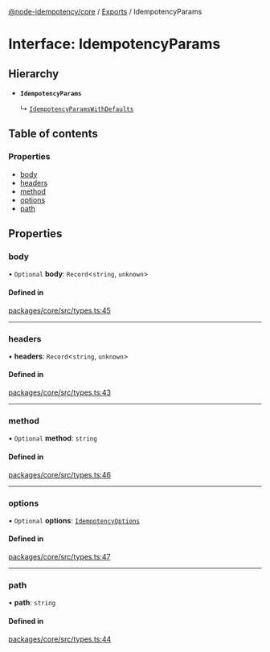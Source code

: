 [@node-idempotency/core](../README.md) / [Exports](../modules.md) / IdempotencyParams

# Interface: IdempotencyParams

## Hierarchy

- **`IdempotencyParams`**

  ↳ [`IdempotencyParamsWithDefaults`](IdempotencyParamsWithDefaults.md)

## Table of contents

### Properties

- [body](IdempotencyParams.md#body)
- [headers](IdempotencyParams.md#headers)
- [method](IdempotencyParams.md#method)
- [options](IdempotencyParams.md#options)
- [path](IdempotencyParams.md#path)

## Properties

### body

• `Optional` **body**: `Record`\<`string`, `unknown`\>

#### Defined in

[packages/core/src/types.ts:45](https://github.com/mahendraHegde/idempotent-http/blob/865df0d/packages/core/src/types.ts#L45)

___

### headers

• **headers**: `Record`\<`string`, `unknown`\>

#### Defined in

[packages/core/src/types.ts:43](https://github.com/mahendraHegde/idempotent-http/blob/865df0d/packages/core/src/types.ts#L43)

___

### method

• `Optional` **method**: `string`

#### Defined in

[packages/core/src/types.ts:46](https://github.com/mahendraHegde/idempotent-http/blob/865df0d/packages/core/src/types.ts#L46)

___

### options

• `Optional` **options**: [`IdempotencyOptions`](IdempotencyOptions.md)

#### Defined in

[packages/core/src/types.ts:47](https://github.com/mahendraHegde/idempotent-http/blob/865df0d/packages/core/src/types.ts#L47)

___

### path

• **path**: `string`

#### Defined in

[packages/core/src/types.ts:44](https://github.com/mahendraHegde/idempotent-http/blob/865df0d/packages/core/src/types.ts#L44)
